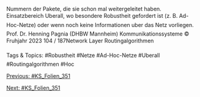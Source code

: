 Nummern der Pakete, die sie schon mal weitergeleitet haben.
Einsatzbereich
Uberall, wo besondere Robustheit gefordert ist (z. B. Ad-Hoc-Netze) oder wenn
noch keine Informationen uber das Netz vorliegen.
Prof. Dr. Henning Pagnia (DHBW Mannheim) Kommunikationssysteme © Fruhjahr 2023 104 / 187Network Layer Routingalgorithmen

   Tags & Topics:
   #Robustheit
   #Netze
   #Ad-Hoc-Netze
   #Uberall
   #Routingalgorithmen
   #Hoc

[Previous: #KS_Folien_351](KS_Folien_351.md)

[Next: #KS_Folien_351](KS_Folien_351.md)
